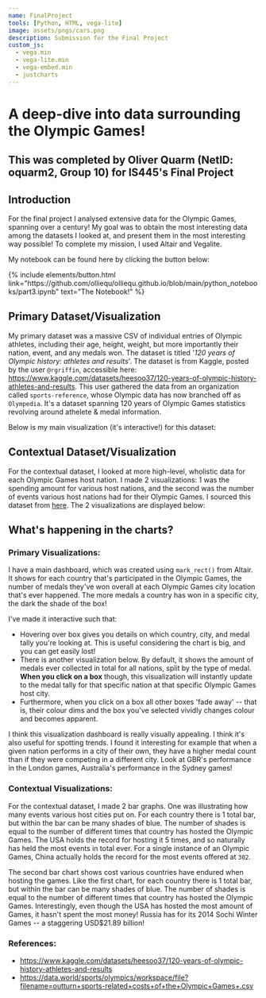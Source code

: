 ```yaml
---
name: FinalProject
tools: [Python, HTML, vega-lite]
image: assets/pngs/cars.png
description: Submission for the Final Project
custom_js:
  - vega.min
  - vega-lite.min
  - vega-embed.min
  - justcharts
---
```


# A deep-dive into data surrounding the Olympic Games!
## This was completed by Oliver Quarm (NetID: oquarm2, Group 10) for IS445's Final Project

## Introduction
For the final project I analysed extensive data for the Olympic Games, spanning over a century! My goal was to obtain the most interesting data among the datasets I looked at, and present them in the most interesting way possible! To complete my mission, I used Altair and Vegalite.

My notebook can be found here by clicking the button below:

<div class="center">
{% include elements/button.html link="https://github.com/olliequ/olliequ.github.io/blob/main/python_notebooks/part3.ipynb" text="The Notebook!" %}
</div>

## Primary Dataset/Visualization
My primary dataset was a massive CSV of individual entries of Olympic athletes, including their age, height, weight, but more importantly their nation, event, and any medals won. The dataset is titled '*120 years of Olympic history: athletes and results*'. The dataset is from Kaggle, posted by the user `@rgriffin`, accessible here: https://www.kaggle.com/datasets/heesoo37/120-years-of-olympic-history-athletes-and-results. This user gathered the data from an organization called `sports-reference`, whose Olympic data has now branched off as `Olympedia`. It's a dataset spanning 120 years of Olympic Games statistics revolving around athelete & medal information.

Below is my main visualization (it's interactive!) for this dataset:

<vegachart schema-url="{{ site.baseurl }}/assets/json/main_dashboard.json" style="width: 100%"></vegachart>

## Contextual Dataset/Visualization
For the contextual dataset, I looked at more high-level, wholistic data for each Olympic Games host nation. I made 2 visualizations: 1 was the spending amount for various host nations, and the second was the number of events various host nations had for their Olympic Games. I sourced this dataset from [here](https://data.world/sports/olympics/workspace/file?filename=outturn+sports-related+costs+of+the+Olympic+Games+.csv). The 2 visualizations are displayed below:

<vegachart schema-url="{{ site.baseurl }}/assets/json/cost_per_country.json" style="width: 100%"></vegachart>

<vegachart schema-url="{{ site.baseurl }}/assets/json/athletes_per_host_nation.json" style="width: 100%"></vegachart>

## What's happening in the charts?
### Primary Visualizations:
I have a main dashboard, which was created using `mark_rect()` from Altair. It shows for each country that's participated in the Olympic Games, the number of medals they've won overall at each Olympic Games city location that's ever happened. The more medals a country has won in a specific city, the dark the shade of the box!

I've made it interactive such that:
- Hovering over box gives you details on which country, city, and medal tally you're looking at. This is useful considering the chart is big, and you can get easily lost!
- There is another visualization below. By default, it shows the amount of medals ever collected in total for all nations, split by the type of medal. **When you click on a box** though, this visualization will instantly update to the medal tally for that specific nation at that specific Olympic Games host city.
- Furthermore, when you click on a box all other boxes 'fade away' -- that is, their colour dims and the box you've selected vividly changes colour and becomes apparent.

I think this visualization dashboard is really visually appealing. I think it's also useful for spotting trends. I found it interesting for example that when a given nation performs in a city of their own, they have a higher medal count than if they were competing in a different city. Look at GBR's performance in the London games, Australia's performance in the Sydney games!

### Contextual Visualizations:
For the contextual dataset, I made 2 bar graphs. One was illustrating how many events various host cities put on. For each country there is 1 total bar, but within the bar can be many shades of blue. The number of shades is equal to the number of different times that country has hosted the Olympic Games. The USA holds the record for hosting it 5 times, and so naturally has held the most events in total ever. For a single instance of an Olympic Games, China actually holds the record for the most events offered at `302`.

The second bar chart shows cost various countries have endured when hosting the games. Like the first chart, for each country there is 1 total bar, but within the bar can be many shades of blue. The number of shades is equal to the number of different times that country has hosted the Olympic Games. Interestingly, even though the USA has hosted the most amount of Games, it hasn't spent the most money! Russia has for its 2014 Sochi Winter Games -- a staggering USD$21.89 billion!

### References:
- https://www.kaggle.com/datasets/heesoo37/120-years-of-olympic-history-athletes-and-results
- https://data.world/sports/olympics/workspace/file?filename=outturn+sports-related+costs+of+the+Olympic+Games+.csv